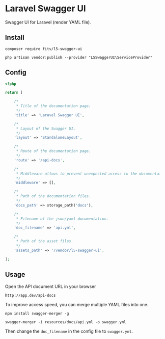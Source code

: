 # Laravel Swagger UI

Swagger UI for Laravel (render YAML file).

## Install

```shell
composer require fitv/l5-swagger-ui
```

```shell
php artisan vendor:publish --provider "L5SwaggerUI\ServiceProvider"
```

## Config

```php
<?php

return [

    /*
     * Title of the documentation page.
     */
    'title' => 'Laravel Swagger UI',

    /*
     * Layout of the Swagger UI.
     */
    'layout' => 'StandaloneLayout',

    /*
     * Route of the documentation page.
     */
    'route' => '/api-docs',

    /*
     * Middleware allows to prevent unexpected access to the documentation page.
     */
    'middleware' => [],

    /*
     * Path of the documentation files.
     */
    'docs_path' => storage_path('docs'),

    /*
     * Filename of the json/yaml documentation.
     */
    'doc_filename' => 'api.yml',

    /*
     * Path of the asset files.
     */
    'assets_path' => '/vendor/l5-swagger-ui',

];
```

## Usage

Open the API document URL in your browser

```
http://app.dev/api-docs
```

To improve access speed, you can merge multiple YAML files into one.

```shell
npm install swagger-merger -g

swagger-merger -i resources/docs/api.yml -o swagger.yml
```

Then change the `doc_filename` in the config file to `swagger.yml`.
